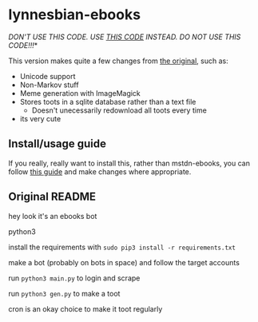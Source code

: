 # lynnesbian-ebooks

*DON'T USE THIS CODE. USE [THIS CODE](https://github.com/Lynnesbian/mstdn-ebooks) INSTEAD. DO NOT USE THIS CODE!!!**

This version makes quite a few changes from [the original](https://github.com/Jess3Jane/mastodon-ebooks), such as:
- Unicode support
- Non-Markov stuff
- Meme generation with ImageMagick
- Stores toots in a sqlite database rather than a text file
  - Doesn't unecessarily redownload all toots every time
- its very cute

## Install/usage guide
If you really, really want to install this, rather than mstdn-ebooks, you can follow [this guide](https://cloud.lynnesbian.space/s/jozbRi69t4TpD95) and make changes where appropriate.

## Original README
hey look it's an ebooks bot

python3

install the requirements with `sudo pip3 install -r requirements.txt`

make a bot (probably on bots in space) and follow the target accounts

run `python3 main.py` to login and scrape

run `python3 gen.py` to make a toot

cron is an okay choice to make it toot regularly
